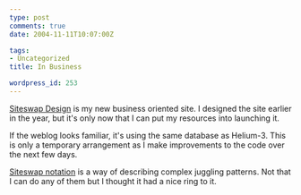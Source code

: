 ```yaml
---
type: post
comments: true
date: 2004-11-11T10:07:00Z

tags:
- Uncategorized
title: In Business

wordpress_id: 253
---
```


[Siteswap Design](http://www.siteswap.co.uk) is my new business oriented site. I designed the site earlier in the year, but it's only now that I can put my resources into launching it.  



	

If the weblog looks familiar, it's using the same database as Helium-3. This is only a temporary arrangement as I make improvements to the code over the next few days.



	

[Siteswap notation](http://www.juggling.org/help/siteswap/) is a way of describing complex juggling patterns. Not that I can do any of them but I thought it had a nice ring to it.

